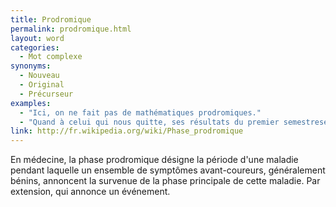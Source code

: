 ```yaml
---
title: Prodromique
permalink: prodromique.html
layout: word
categories:
  - Mot complexe
synonyms:
  - Nouveau
  - Original
  - Précurseur
examples:
  - "Ici, on ne fait pas de mathématiques prodromiques."
  - "Quand à celui qui nous quitte, ses résultats du premier semestresemblaient prodromiques et je vois qu'ils ne sont malheureusement pas remontés au deuxième semestre…"
link: http://fr.wikipedia.org/wiki/Phase_prodromique
---
```


En médecine, la phase prodromique désigne la période d'une maladie pendant laquelle un ensemble de symptômes avant-coureurs, généralement bénins, annoncent la survenue de la phase principale de cette maladie.
Par extension, qui annonce un événement.


